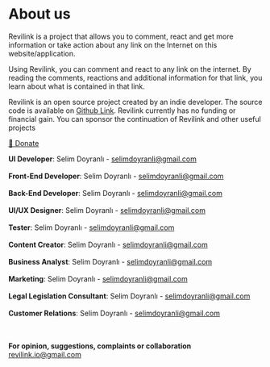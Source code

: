 # About us

Revilink is a project that allows you to comment, react and get more information or take action about any link on the Internet on this website/application.

Using Revilink, you can comment and react to any link on the internet. By reading the comments, reactions and additional information for that link, you learn about what is contained in that link.

Revilink is an open source project created by an indie developer. The source code is available on [Github Link](https://github.com/revilink/revilink). Revilink currently has no funding or financial gain. You can sponsor the continuation of Revilink and other useful projects

[💖 Donate](https://www.buymeacoffee.com/selimdoyranli)

**UI Developer**: Selim Doyranlı - selimdoyranli@gmail.com
<br>
<br>
**Front-End Developer**: Selim Doyranlı - selimdoyranli@gmail.com
<br>
<br>
**Back-End Developer**: Selim Doyranlı - selimdoyranli@gmail.com
<br>
<br>
**UI/UX Designer**: Selim Doyranlı - selimdoyranli@gmail.com
<br>
<br>
**Tester**: Selim Doyranlı - selimdoyranli@gmail.com
<br>
<br>
**Content Creator**: Selim Doyranlı - selimdoyranli@gmail.com
<br>
<br>
**Business Analyst**: Selim Doyranlı - selimdoyranli@gmail.com
<br>
<br>
**Marketing**: Selim Doyranlı - selimdoyranli@gmail.com
<br>
<br>
**Legal Legislation Consultant**: Selim Doyranlı - selimdoyranli@gmail.com
<br>
<br>
**Customer Relations**: Selim Doyranlı - selimdoyranli@gmail.com
<br>
<br>
<br>

**For opinion, suggestions, complaints or collaboration**
revilink.io@gmail.com
